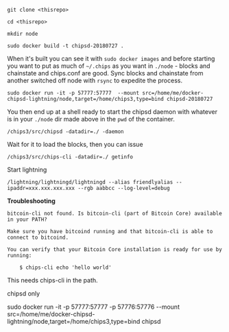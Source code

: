 ```
git clone <thisrepo>

cd <thisrepo>

mkdir node

sudo docker build -t chipsd-20180727 .
```

When it's built you can see it with `sudo docker images` and before starting you want to put as much of `~/.chips` as you want in `./node` - blocks and chainstate and chips.conf are good.  Sync blocks and chainstate from another switched off node with `rsync` to expedite the process.
```
sudo docker run -it -p 57777:57777  --mount src=/home/me/docker-chipsd-lightning/node,target=/home/chips3,type=bind chipsd-20180727
```
You then end up at a shell ready to start the chipsd daemon with whatever is in your `./node` dir made above in the `pwd` of the container.
```
/chips3/src/chipsd -datadir=./ -daemon
```
Wait for it to load the blocks, then you can issue
```
/chips3/src/chips-cli -datadir=./ getinfo
```
Start lightning
```
/lightning/lightningd/lightningd --alias friendlyalias --ipaddr=xxx.xxx.xxx.xxx --rgb aabbcc --log-level=debug
```
**Troubleshooting**
```
bitcoin-cli not found. Is bitcoin-cli (part of Bitcoin Core) available in your PATH?

Make sure you have bitcoind running and that bitcoin-cli is able to connect to bitcoind.

You can verify that your Bitcoin Core installation is ready for use by running:

    $ chips-cli echo 'hello world'

```
This needs chips-cli in the path.


chipsd only


sudo docker run -it -p 57777:57777 -p 57776:57776 --mount src=/home/me/docker-chipsd-lightning/node,target=/home/chips3,type=bind chipsd
